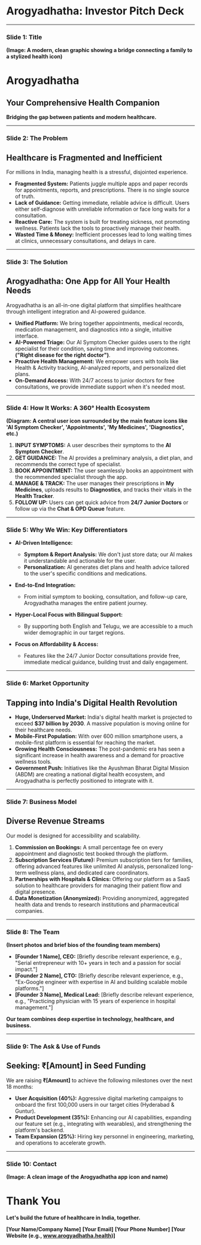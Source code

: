 
# Arogyadhatha: Investor Pitch Deck

---

### **Slide 1: Title**

**(Image: A modern, clean graphic showing a bridge connecting a family to a stylized health icon)**

# **Arogyadhatha**

## Your Comprehensive Health Companion

**Bridging the gap between patients and modern healthcare.**

---

### **Slide 2: The Problem**

## Healthcare is Fragmented and Inefficient

For millions in India, managing health is a stressful, disjointed experience.

*   **Fragmented System:** Patients juggle multiple apps and paper records for appointments, reports, and prescriptions. There is no single source of truth.
*   **Lack of Guidance:** Getting immediate, reliable advice is difficult. Users either self-diagnose with unreliable information or face long waits for a consultation.
*   **Reactive Care:** The system is built for treating sickness, not promoting wellness. Patients lack the tools to proactively manage their health.
*   **Wasted Time & Money:** Inefficient processes lead to long waiting times at clinics, unnecessary consultations, and delays in care.

---

### **Slide 3: The Solution**

## Arogyadhatha: One App for All Your Health Needs

Arogyadhatha is an all-in-one digital platform that simplifies healthcare through intelligent integration and AI-powered guidance.

*   **Unified Platform:** We bring together appointments, medical records, medication management, and diagnostics into a single, intuitive interface.
*   **AI-Powered Triage:** Our AI Symptom Checker guides users to the right specialist for their condition, saving time and improving outcomes. **("Right disease for the right doctor")**.
*   **Proactive Health Management:** We empower users with tools like Health & Activity tracking, AI-analyzed reports, and personalized diet plans.
*   **On-Demand Access:** With 24/7 access to junior doctors for free consultations, we provide immediate support when it's needed most.

---

### **Slide 4: How It Works: A 360° Health Ecosystem**

**(Diagram: A central user icon surrounded by the main feature icons like 'AI Symptom Checker', 'Appointments', 'My Medicines', 'Diagnostics', etc.)**

1.  **INPUT SYMPTOMS:** A user describes their symptoms to the **AI Symptom Checker**.
2.  **GET GUIDANCE:** The AI provides a preliminary analysis, a diet plan, and recommends the correct type of specialist.
3.  **BOOK APPOINTMENT:** The user seamlessly books an appointment with the recommended specialist through the app.
4.  **MANAGE & TRACK:** The user manages their prescriptions in **My Medicines**, uploads results to **Diagnostics**, and tracks their vitals in the **Health Tracker**.
5.  **FOLLOW UP:** Users can get quick advice from **24/7 Junior Doctors** or follow up via the **Chat & OPD Queue** feature.

---

### **Slide 5: Why We Win: Key Differentiators**

*   **AI-Driven Intelligence:**
    *   **Symptom & Report Analysis:** We don't just store data; our AI makes it understandable and actionable for the user.
    *   **Personalization:** AI generates diet plans and health advice tailored to the user's specific conditions and medications.

*   **End-to-End Integration:**
    *   From initial symptom to booking, consultation, and follow-up care, Arogyadhatha manages the entire patient journey.

*   **Hyper-Local Focus with Bilingual Support:**
    *   By supporting both English and Telugu, we are accessible to a much wider demographic in our target regions.

*   **Focus on Affordability & Access:**
    *   Features like the 24/7 Junior Doctor consultations provide free, immediate medical guidance, building trust and daily engagement.

---

### **Slide 6: Market Opportunity**

## Tapping into India's Digital Health Revolution

*   **Huge, Underserved Market:** India's digital health market is projected to exceed **$37 billion by 2030**. A massive population is moving online for their healthcare needs.
*   **Mobile-First Population:** With over 600 million smartphone users, a mobile-first platform is essential for reaching the market.
*   **Growing Health Consciousness:** The post-pandemic era has seen a significant increase in health awareness and a demand for proactive wellness tools.
*   **Government Push:** Initiatives like the Ayushman Bharat Digital Mission (ABDM) are creating a national digital health ecosystem, and Arogyadhatha is perfectly positioned to integrate with it.

---

### **Slide 7: Business Model**

## Diverse Revenue Streams

Our model is designed for accessibility and scalability.

1.  **Commission on Bookings:** A small percentage fee on every appointment and diagnostic test booked through the platform.
2.  **Subscription Services (Future):** Premium subscription tiers for families, offering advanced features like unlimited AI analysis, personalized long-term wellness plans, and dedicated care coordinators.
3.  **Partnerships with Hospitals & Clinics:** Offering our platform as a SaaS solution to healthcare providers for managing their patient flow and digital presence.
4.  **Data Monetization (Anonymized):** Providing anonymized, aggregated health data and trends to research institutions and pharmaceutical companies.

---

### **Slide 8: The Team**

**(Insert photos and brief bios of the founding team members)**

*   **[Founder 1 Name], CEO:** [Briefly describe relevant experience, e.g., "Serial entrepreneur with 10+ years in tech and a passion for social impact."]
*   **[Founder 2 Name], CTO:** [Briefly describe relevant experience, e.g., "Ex-Google engineer with expertise in AI and building scalable mobile platforms."]
*   **[Founder 3 Name], Medical Lead:** [Briefly describe relevant experience, e.g., "Practicing physician with 15 years of experience in hospital management."]

**Our team combines deep expertise in technology, healthcare, and business.**

---

### **Slide 9: The Ask & Use of Funds**

## Seeking: ₹[Amount] in Seed Funding

We are raising **₹[Amount]** to achieve the following milestones over the next 18 months:

*   **User Acquisition (40%):** Aggressive digital marketing campaigns to onboard the first 100,000 users in our target cities (Hyderabad & Guntur).
*   **Product Development (35%):** Enhancing our AI capabilities, expanding our feature set (e.g., integrating with wearables), and strengthening the platform's backend.
*   **Team Expansion (25%):** Hiring key personnel in engineering, marketing, and operations to accelerate growth.

---

### **Slide 10: Contact**

**(Image: A clean image of the Arogyadhatha app icon and name)**

# **Thank You**

**Let's build the future of healthcare in India, together.**

**[Your Name/Company Name]**
**[Your Email]**
**[Your Phone Number]**
**[Your Website (e.g., www.arogyadhatha.health)]**

